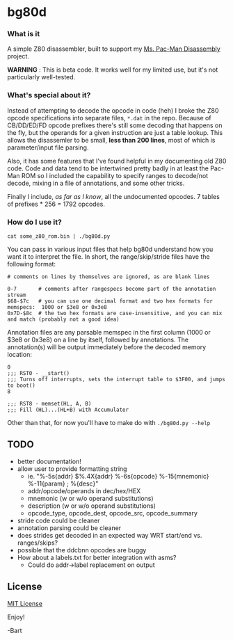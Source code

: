 # bg80d

### What is it

A simple Z80 disassembler, built to support my [Ms. Pac-Man Disassembly](http://bartgrantham.com/projects/ms-pacman-disassembly/) project.

**WARNING** : This is beta code.  It works well for my limited use, but it's not particularly well-tested.

### What's special about it?

Instead of attempting to decode the opcode in code (heh) I broke the Z80 opcode specifications into separate files, `*.dat` in the repo.  Because of CB/DD/ED/FD opcode prefixes there's still some decoding that happens on the fly, but the operands for a given instruction are just a table lookup.  This allows the disassemler to be small, **less than 200 lines**, most of which is parameter/input file parsing.

Also, it has some features that I've found helpful in my documenting old Z80 code.  Code and data tend to be intertwined pretty badly in at least the Pac-Man ROM so I included the capability to specify ranges to decode/not decode, mixing in a file of annotations, and some other tricks.

Finally I include, _as far as I know_, all the undocumented opcodes.  7 tables of prefixes * 256 = 1792 opcodes.

### How do I use it?

`cat some_z80_rom.bin | ./bg80d.py`

You can pass in various input files that help bg80d understand how you want it to interpret the file.  In short, the range/skip/stride files have the following format:
```
# comments on lines by themselves are ignored, as are blank lines

0-7       # comments after rangespecs become part of the annotation stream
$68-$7c   # you can use one decimal format and two hex formats for memspecs:  1000 or $3e8 or 0x3e8
0x7D-$8c  # the two hex formats are case-insensitive, and you can mix and match (probably not a good idea)
```

Annotation files are any parsable memspec in the first column (1000 or $3e8 or 0x3e8) on a line by itself, followed by annotations.  The annotation(s) will be output immediately before the decoded memory location:
```
0
;;; RST0 - __start()
;;; Turns off interrupts, sets the interrupt table to $3F00, and jumps to boot()
8

;;; RST8 - memset(HL, A, B)
;;; Fill (HL)...(HL+B) with Accumulator
```

Other than that, for now you'll have to make do with `./bg80d.py --help`


## TODO

* better documentation!
* allow user to provide formatting string
  * ie. "%-5s{addr} $%.4X{addr}   %-6s{opcode} %-15{mnemonic} %-11{param} ;  %{desc}"
  * addr/opcode/operands in dec/hex/HEX
  * mnemonic (w or w/o operand substitutions)
  * description (w or w/o operand substitutions)
  * opcode_type, opcode_dest, opcode_src, opcode_summary 
* stride code could be cleaner
* annotation parsing could be cleaner
* does strides get decoded in an expected way WRT start/end vs. ranges/skips?
* possible that the ddcbnn opcodes are buggy
* How about a labels.txt for better integration with asms?
  * Could do addr->label replacement on output


## License

[MIT License](http://www.opensource.org/licenses/mit-license.php)


Enjoy!

-Bart
